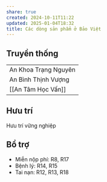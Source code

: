 ```yaml
---
share: true
created: 2024-10-11T11:22
updated: 2025-01-04T18:32
title: Các dòng sản phẩm ở Bảo Việt
---
```

## Truyền thống
|                      |
| -------------------- |
| An Khoa Trạng Nguyên |
| An Bình Thịnh Vượng  |
| [[An Tâm Học Vấn]]   |
## Hưu trí 
Hưu trí vững nghiệp

## Bổ trợ
- Miễn nộp phí: R8, R17
- Bệnh lý: R14,  R15
- Tai nạn: R12, R13, R18